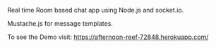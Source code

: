 Real time Room based chat app using Node.js and socket.io.

Mustache.js for message templates.

To see the Demo visit: https://afternoon-reef-72848.herokuapp.com/